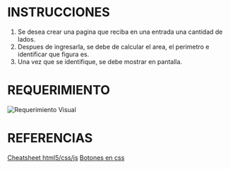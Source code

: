 # INSTRUCCIONES
1. Se desea crear una pagina que reciba en una entrada una cantidad de lados.
2. Despues de ingresarla, se debe de calcular el area, el perimetro e identificar que figura es.
3. Una vez que se identifique, se debe mostrar en pantalla.

# REQUERIMIENTO
![Requerimiento Visual](/assets/requerimiento.PNG)

# REFERENCIAS
[Cheatsheet html5/css/js](https://lenguajehtml.com/cheatsheets/)
[Botones en css](https://www.bestcssbuttongenerator.com/#/25)
